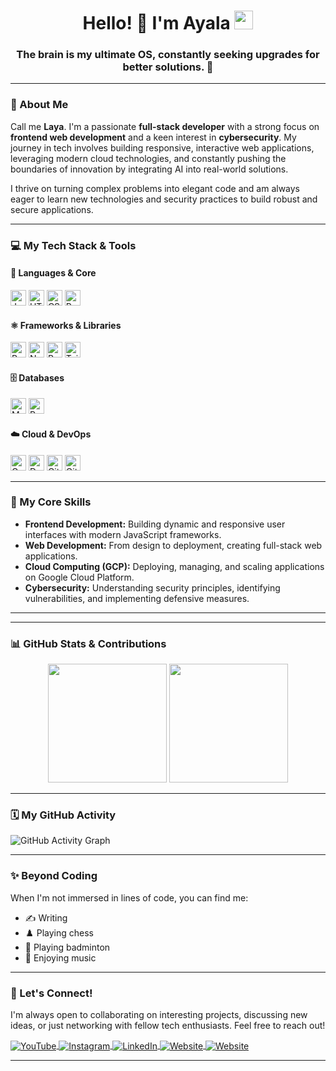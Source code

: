 <h1 align="center">
  Hello! 👋 I'm Ayala
  <img src="https://media.giphy.com/media/hvRJCLFzcasrR4ia7z/giphy.gif" width="30">
</h1>

<h3 align="center">
  The brain is my ultimate OS, constantly seeking upgrades for better solutions. 🧠
</h3>

---

### 🌟 About Me

Call me **Laya**. I'm a passionate **full-stack developer** with a strong focus on **frontend web development** and a keen interest in **cybersecurity**. My journey in tech involves building responsive, interactive web applications, leveraging modern cloud technologies, and constantly pushing the boundaries of innovation by integrating AI into real-world solutions.

I thrive on turning complex problems into elegant code and am always eager to learn new technologies and security practices to build robust and secure applications.

---

### 💻 My Tech Stack & Tools

#### 🚀 Languages & Core

<p align="left">
  <img alt="JavaScript" src="https://img.shields.io/badge/javascript-%23F7DF1E.svg?style=for-the-badge&logo=javascript&logoColor=%23323330" height="25"/>
  <img alt="HTML5" src="https://img.shields.io/badge/html5-%23E34F26.svg?style=for-the-badge&logo=html5&logoColor=white" height="25"/>
  <img alt="CSS3" src="https://img.shields.io/badge/css3-%231572B6.svg?style=for-the-badge&logo=css3&logoColor=white" height="25"/>
  <img alt="Python" src="https://img.shields.io/badge/python-3670A0?style=for-the-badge&logo=python&logoColor=ffdd54" height="25"/>
</p>

#### ⚛️ Frameworks & Libraries

<p align="left">
  <img alt="React" src="https://img.shields.io/badge/react-%2320232a.svg?style=for-the-badge&logo=react&logoColor=%2361DAFB" height="25"/>
  <img alt="Next.js" src="https://img.shields.io/badge/Next.js-%23000000.svg?style=for-the-badge&logo=nextdotjs&logoColor=white" height="25"/>
  <img alt="Redux" src="https://img.shields.io/badge/redux-%23593d88.svg?style=for-the-badge&logo=redux&logoColor=white" height="25"/>
  <img alt="TailwindCSS" src="https://img.shields.io/badge/tailwindcss-%2338B2AC.svg?style=for-the-badge&logo=tailwind-css&logoColor=white" height="25"/>
  </p>

#### 🗄️ Databases

<p align="left">
  <img alt="MySQL" src="https://img.shields.io/badge/mysql-%2300000f.svg?style=for-the-badge&logo=mysql&logoColor=white" height="25"/>
  <img alt="PostgreSQL" src="https://img.shields.io/badge/PostgreSQL-%23316192.svg?style=for-the-badge&logo=postgresql&logoColor=white" height="25"/>
  </p>

#### ☁️ Cloud & DevOps

<p align="left">
  <img alt="Google Cloud" src="https://img.shields.io/badge/Google%20Cloud-%234285F4.svg?style=for-the-badge&logo=google-cloud&logoColor=white" height="25"/>
  <img alt="Docker" src="https://img.shields.io/badge/docker-%230db7ed.svg?style=for-the-badge&logo=docker&logoColor=white" height="25"/>
  <img alt="Git" src="https://img.shields.io/badge/git-%23F05033.svg?style=for-the-badge&logo=git&logoColor=white" height="25"/>
  <img alt="GitHub" src="https://img.shields.io/badge/github-%23121011.svg?style=for-the-badge&logo=github&logoColor=white" height="25"/>
  </p>

---

### 🧠 My Core Skills

* **Frontend Development:** Building dynamic and responsive user interfaces with modern JavaScript frameworks.
* **Web Development:** From design to deployment, creating full-stack web applications.
* **Cloud Computing (GCP):** Deploying, managing, and scaling applications on Google Cloud Platform.
* **Cybersecurity:** Understanding security principles, identifying vulnerabilities, and implementing defensive measures.

---
---

### 📊 GitHub Stats & Contributions

<div align="center">
  <img height="190em" src="https://github-readme-stats.vercel.app/api/top-langs/?username=ranseraya&layout=compact&theme=react&cache_seconds=30"/>
  <img height="190em" src="https://github-readme-stats-eight-theta.vercel.app/api?username=ranseraya&show_icons=true&theme=react&include_all_commits=true&count_private=true"/>
</div>

---

### 🗓️ My GitHub Activity

![GitHub Activity Graph](https://github-readme-activity-graph.vercel.app/graph?username=ranseraya&theme=react-dark)

---

### ✨ Beyond Coding

When I'm not immersed in lines of code, you can find me:
* ✍️ Writing
* ♟️ Playing chess
* 🏸 Playing badminton
* 🎵 Enjoying music

---

### 🤝 Let's Connect!

I'm always open to collaborating on interesting projects, discussing new ideas, or just networking with fellow tech enthusiasts. Feel free to reach out!

<p align="left">
<a href="https://www.youtube.com/your_youtube_channel" target="_blank">
  <img align="center" alt="YouTube" src="https://img.shields.io/badge/YouTube-%23FF0000.svg?style=for-the-badge&logo=YouTube&logoColor=white" />
</a>
<a href="https://www.instagram.com/ranseraya" target="_blank">
  <img align="center" alt="Instagram" src="https://img.shields.io/badge/Instagram-%23E4405F.svg?style=for-the-badge&logo=Instagram&logoColor=white" />
</a>
<a href="https://www.linkedin.com/in/ranseraya" target="_blank">
  <img align="center" alt="LinkedIn" src="https://img.shields.io/badge/LinkedIn-%230077B5.svg?style=for-the-badge&logo=linkedin&logoColor=white" />
</a>
<a href="https://ranseraya.github.io/" target="_blank">
  <img align="center" alt="Website" src="https://img.shields.io/badge/Website-%23772CE8.svg?style=for-the-badge&logo=web&logoColor=white" />
</a>
<a href="https://ranseraya.github.io/cybersecurity-web-portfolio-Ayala_V1/" target="_blank">
  <img align="center" alt="Website" src="https://img.shields.io/badge/Website-%23772CE8.svg?style=for-the-badge&logo=web&logoColor=green" />
</a>
</p>

---
